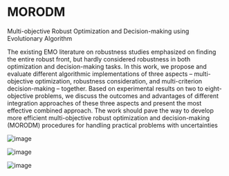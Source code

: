 # MORODM
Multi-objective Robust Optimization and Decision-making using Evolutionary Algorithm

The existing EMO literature on robustness studies emphasized on finding the entire robust front, 
but hardly considered robustness in both optimization and decision-making tasks. In this work, 
we propose and evaluate different algorithmic implementations of three aspects – multi-objective 
optimization, robustness consideration, and multi-criterion decision-making – together. Based on 
experimental results on two to eight-objective problems, we discuss the outcomes and advantages of 
different integration approaches of these three aspects and present the most effective combined approach. 
The work should pave the way to develop more efficient multi-objective robust optimization and 
decision-making (MORODM) procedures for handling practical problems with uncertainties

![image](https://github.com/deepanshuIITM/MORODM/assets/137225940/e44fadc0-9bf7-44cd-a257-e18366ae8189)

![image](https://github.com/deepanshuIITM/MORODM/assets/137225940/a6b70478-b5fe-49b8-ae2b-4171e58dd96d)

![image](https://github.com/deepanshuIITM/MORODM/assets/137225940/682485bc-bafe-4a71-bf44-405d03f3acc7)


